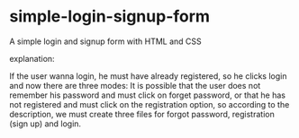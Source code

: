 # simple-login-signup-form
A simple login and signup form with HTML and CSS 

explanation:

If the user wanna login, he must have already registered, so he clicks login and now there are three modes:
It is possible that the user does not remember his password and must click on forget password, or that he has not registered and must click on the registration option, so according to the description, we must create three files for forgot password, registration (sign up) and login.

